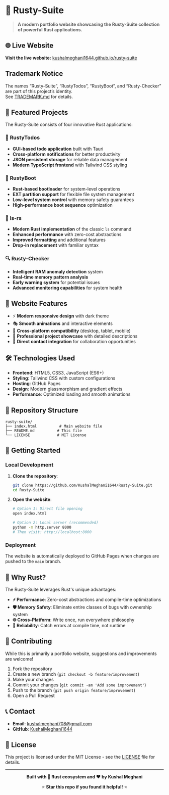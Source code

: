 # 🦀 Rusty-Suite

> **A modern portfolio website showcasing the Rusty-Suite collection of powerful Rust applications.**

## 🌐 Live Website

**Visit the live website:** [kushalmeghani1644.github.io/rusty-suite](https://kushalmeghani1644.github.io/Rusty-Suite)

## Trademark Notice
The names “Rusty-Suite”, “RustyTodos”, “RustyBoot”, and “Rusty-Checker” are part of this project’s identity.  
See [TRADEMARK.md](TRADEMARK.md) for details.

## 🚀 Featured Projects

The Rusty-Suite consists of four innovative Rust applications:

### 📝 **RustyTodos**
- **GUI-based todo application** built with Tauri
- **Cross-platform notifications** for better productivity
- **JSON persistent storage** for reliable data management
- **Modern TypeScript frontend** with Tailwind CSS styling

### 🚀 **RustyBoot**
- **Rust-based bootloader** for system-level operations
- **EXT partition support** for flexible file system management
- **Low-level system control** with memory safety guarantees
- **High-performance boot sequence** optimization

### 📁 **ls-rs**
- **Modern Rust implementation** of the classic `ls` command
- **Enhanced performance** with zero-cost abstractions
- **Improved formatting** and additional features
- **Drop-in replacement** with familiar syntax

### 🔍 **Rusty-Checker**
- **Intelligent RAM anomaly detection** system
- **Real-time memory pattern analysis** 
- **Early warning system** for potential issues
- **Advanced monitoring capabilities** for system health

## 🎨 Website Features

- ⚡ **Modern responsive design** with dark theme
- 🎭 **Smooth animations** and interactive elements
- 📱 **Cross-platform compatibility** (desktop, tablet, mobile)
- 🎯 **Professional project showcase** with detailed descriptions
- 📧 **Direct contact integration** for collaboration opportunities

## 🛠️ Technologies Used

- **Frontend**: HTML5, CSS3, JavaScript (ES6+)
- **Styling**: Tailwind CSS with custom configurations
- **Hosting**: GitHub Pages
- **Design**: Modern glassmorphism and gradient effects
- **Performance**: Optimized loading and smooth animations

## 📂 Repository Structure

```
rusty-suite/
├── index.html          # Main website file
├── README.md          # This file
└── LICENSE            # MIT License
```

## 🚀 Getting Started

### Local Development

1. **Clone the repository**:
   ```bash
   git clone https://github.com/KushalMeghani1644/Rusty-Suite.git
   cd Rusty-Suite
   ```

2. **Open the website**:
   ```bash
   # Option 1: Direct file opening
   open index.html
   
   # Option 2: Local server (recommended)
   python -m http.server 8000
   # Then visit: http://localhost:8000
   ```

### Deployment

The website is automatically deployed to GitHub Pages when changes are pushed to the `main` branch.

## 🎯 Why Rust?

The Rusty-Suite leverages Rust's unique advantages:

- **⚡ Performance**: Zero-cost abstractions and compile-time optimizations
- **🛡️ Memory Safety**: Eliminate entire classes of bugs with ownership system
- **🌐 Cross-Platform**: Write once, run everywhere philosophy
- **🔧 Reliability**: Catch errors at compile time, not runtime

## 🤝 Contributing

While this is primarily a portfolio website, suggestions and improvements are welcome!

1. Fork the repository
2. Create a new branch (`git checkout -b feature/improvement`)
3. Make your changes
4. Commit your changes (`git commit -am 'Add some improvement'`)
5. Push to the branch (`git push origin feature/improvement`)
6. Open a Pull Request

## 📞 Contact

- **Email**: [kushalmeghani708@gmail.com](mailto:kushalmeghani708@gmail.com)
- **GitHub**: [KushalMeghani1644](https://github.com/KushalMeghani1644)

## 📄 License

This project is licensed under the MIT License - see the [LICENSE](LICENSE) file for details.

---

<div align="center">

**Built with 🦀 Rust ecosystem and ❤️ by Kushal Meghani**

⭐ **Star this repo if you found it helpful!** ⭐

</div>
